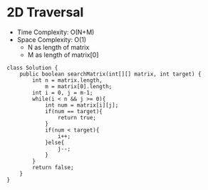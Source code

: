 # 2D Traversal
* Time Complexity: O(N+M)
* Space Complexity: O(1)
	* N as length of matrix
	* M as length of matrix[0]
```
class Solution {
    public boolean searchMatrix(int[][] matrix, int target) {
        int n = matrix.length,
            m = matrix[0].length;
        int i = 0, j = m-1;
        while(i < n && j >= 0){
            int num = matrix[i][j];
            if(num == target){
                return true;
            }
            if(num < target){
                i++;
            }else{
                j--;
            }
        }
        return false;
    }
}
```